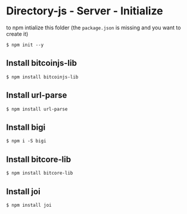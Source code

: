 # Directory-js - Server - Initialize

to npm intialize this folder (the `package.json` is missing and you want to create it)

```
$ npm init --y
```
## Install bitcoinjs-lib

```
$ npm install bitcoinjs-lib
```

## Install url-parse

```
$ npm install url-parse
```

## Install bigi

```
$ npm i -S bigi
```

## Install bitcore-lib

```
$ npm install bitcore-lib
```

## Install joi

```
$ npm install joi
```
